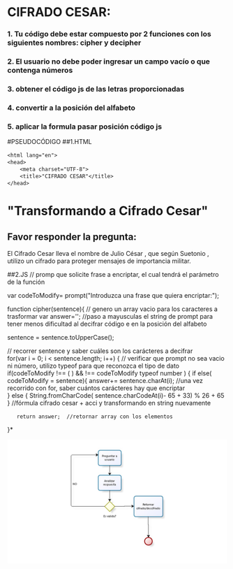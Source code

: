 # CIFRADO CESAR:
### 1. Tu código debe estar compuesto por 2 funciones con los siguientes nombres: cipher y decipher
### 2. El usuario no debe poder ingresar un campo vacío o que contenga números
### 3. obtener el código js de las letras proporcionadas
### 4. convertir a la posición del alfabeto 
### 5. aplicar la formula pasar posición  código js

#PSEUDOCÓDIGO
##1.HTML
<!DOCTYPE html>
	<html lang="en">
	<head>
		<meta charset="UTF-8">
		<title>"CIFRADO CESAR"</title>
	</head>

<h1>"Transformando a Cifrado Cesar"</h1>
<h2>Favor responder la pregunta:</h2>
	<body>
		<p> El Cifrado Cesar lleva el nombre de Julio César , 
		que según Suetonio , utilizo un cifrado para proteger mensajes de importancia militar. </p>
		<script src="app2.js"></script>
	</body>
	</html>	

##2.JS
// promp que solicite frase a encriptar, el cual tendrá el parámetro de la función

var codeToModify= prompt("Introduzca una frase que quiera encriptar:");

function cipher(sentence){
// genero un array vacio para los caracteres a trasformar
var answer='';
//paso a mayusculas el string de prompt para tener menos dificultad al decifrar código e
en la posición del alfabeto

sentence = sentence.toUpperCase();

// recorrer sentence y saber cuáles son los carácteres a decifrar	
	for(var i = 0; i < sentence.length; i++) {
// verificar que prompt no sea vacio ni número, utilizo typeof para que reconozca el tipo de dato	  
	  if(codeToModify !== ( ) && !== codeToModify typeof number ) {
	    if else( codeToModify = sentence){
	      answer+= sentence.charAt(i);
//una vez recorrido con for, saber cuántos carácteres hay que encriptar	      
	   }
	    else { String.fromCharCode( sentence.charCodeAt(i)- 65 + 33) % 26 + 65
	}
//fórmula cifrado cesar + acci y transformando en string nuevamente	  
	   
	   return answer;  //retornar array con los elementos
   }*

![alt text](cifradocesar.jpeg "Diagrama de Flujo")